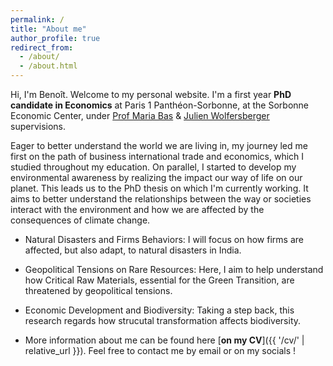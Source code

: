 ```yaml
---
permalink: /
title: "About me"
author_profile: true
redirect_from: 
  - /about/
  - /about.html
---
```


Hi, I'm Benoît. Welcome to my personal website. I'm a first year **PhD candidate in Economics** at Paris 1 Panthéon-Sorbonne, at the Sorbonne Economic Center, under [Prof Maria Bas](https://sites.google.com/site/basmaria80/) & [Julien Wolfersberger](https://julienwolfersberger.fr/) supervisions.

Eager to better understand the world we are living in, my journey led me first on the path of business international trade and economics, which I studied throughout my education. On parallel, I started to develop my environmental awareness by realizing the impact our way of life on our planet.
This leads us to the PhD thesis on which I'm currently working. It aims to better understand the relationships between the way or societies interact with the environment and how we are affected by the consequences of climate change. 
- <span class="accent">Natural Disasters and Firms Behaviors:</span> I will focus on how firms are affected, but also adapt, to natural disasters in India.
- <span class="accent">Geopolitical Tensions on Rare Resources:</span> Here, I aim to help understand how Critical Raw Materials, essential for the Green Transition, are threatened by geopolitical tensions.
- <span class="accent">Economic Development and Biodiversity:</span> Taking a step back, this research regards how strucutal transformation affects biodiversity.

- More information about me can be found here [**on my CV**]({{ '/cv/' | relative_url }}).
Feel free to contact me by email or on my socials !
